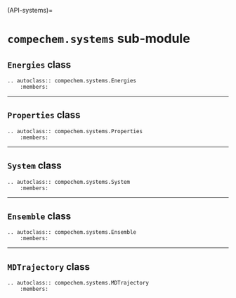 (API-systems)=
# `compechem.systems` sub-module

## `Energies` class

```{eval-rst}
.. autoclass:: compechem.systems.Energies
    :members:
```

---

## `Properties` class

```{eval-rst}
.. autoclass:: compechem.systems.Properties
    :members:
```

---

## `System` class

```{eval-rst}
.. autoclass:: compechem.systems.System
    :members:
```

---

## `Ensemble` class

```{eval-rst}
.. autoclass:: compechem.systems.Ensemble
    :members:
```

---


## `MDTrajectory` class

```{eval-rst}
.. autoclass:: compechem.systems.MDTrajectory
    :members:
```
